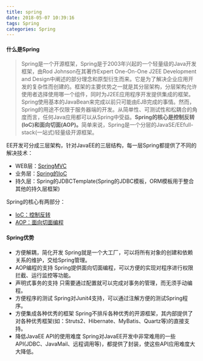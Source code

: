 ```yaml
---
title: spring
date: 2018-05-07 10:39:16
tags: Spring
categories: Spring
---
```

#### 什么是Spring
> Spring是一个开源框架，Spring是于2003年兴起的一个轻量级的Java开发框架，由Rod Johnson在其著作Expert One-On-One J2EE Development and Design中阐述的部分理念和原型衍生而来。它是为了解决企业应用开发的复杂性而创建的。框架的主要优势之一就是其分层架构，分层架构允许使用者选择使用哪一个组件，同时为J2EE应用程序开发提供集成的框架。Spring使用基本的JavaBean来完成以前只可能由EJB完成的事情。然而，Spring的用途不仅限于服务器端的开发。从简单性、可测试性和松耦合的角度而言，任何Java应用都可以从Spring中受益。<Strong>Spring的核心是控制反转(IoC)和面向切面(AOP)。</Strong>简单来说，Spring是一个分层的JavaSE/EEfull-stack(一站式)轻量级开源框架。

EE开发可分成三层架构，针对JavaEE的三层结构，每一层Spring都提供了不同的解决技术：
* WEB层：[SpringMVC]()
* 业务层：[Spring的IoC](/2018/05/07/spring-ioc/)
* 持久层：Spring的JDBCTemplate(Spring的JDBC模板，ORM模板用于整合其他的持久层框架)

Spring的核心有两部分：
* [IoC：控制反转](/2018/05/07/spring-ioc/)
* [AOP：面向切面编程](/2018/05/08/spring-aop/) 

#### Spring优势
* 方便解耦，简化开发
Spring就是一个大工厂，可以将所有对象的创建和依赖关系的维护，交给Spring管理。
* AOP编程的支持
Spring提供面向切面编程，可以方便的实现对程序进行权限拦截、运行监控等功能。
* 声明式事务的支持
只需要通过配置就可以完成对事务的管理，而无须手动编程。
* 方便程序的测试 
Spring对Junit4支持，可以通过注解方便的测试Spring程序。
* 方便集成各种优秀的框架
Spring不排斥各种优秀的开源框架，其内部提供了对各种优秀框架(如：Struts2、Hibernate、MyBatis、Quartz等)的直接支持。
* 降低JavaEE API的使用难度 
Spring对JavaEE开发中非常难用的一些API(JDBC、JavaMail、远程调用等)，都提供了封装，使这些API应用难度大大降低。